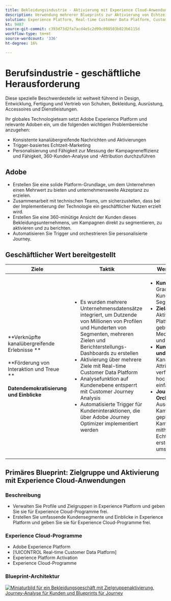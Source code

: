 ```yaml
---
title: Bekleidungsindustrie - Aktivierung mit Experience Cloud-Anwendungen
description: Verwendung mehrerer Blueprints zur Aktivierung von Echtzeit-Marketing, kanalübergreifender Aktivierung und kanalübergreifender Analyse.
solution: Experience Platform, Real-time Customer Data Platform, Customer Journey Analytics, Journey Orchestration
kt: 9487
source-git-commit: c393d73d2fa7acd4e5c2d99c098503b023b6115d
workflow-type: tm+mt
source-wordcount: '336'
ht-degree: 16%

---
```



# Berufsindustrie - geschäftliche Herausforderung

Diese spezielle Beschwerdestelle ist weltweit führend in Design, Entwicklung, Fertigung und Vertrieb von Schuhen, Bekleidung, Ausrüstung, Accessoires und Dienstleistungen.

Ihr globales Technologieteam setzt Adobe Experience Platform und relevante Adoben ein, um die folgenden wichtigen Problembereiche anzugehen:

* Konsistente kanalübergreifende Nachrichten und Aktivierungen
* Trigger-basiertes Echtzeit-Marketing
* Personalisierung und Fähigkeit zur Messung der Kampagneneffizienz und Fähigkeit, 360-Kunden-Analyse und -Attribution durchzuführen

## Adobe

* Erstellen Sie eine solide Platform-Grundlage, um dem Unternehmen einen Mehrwert zu bieten und unternehmensweite Akzeptanz zu erzielen.
* Zusammenarbeit mit technischen Teams, um sicherzustellen, dass bei der Implementierung der Technologie ein geschäftlicher Nutzen erzielt wird.
* Erstellen Sie eine 360-minütige Ansicht der Kunden dieses Bekleidungsunternehmens, um Kampagnen direkt zu segmentieren, zu aktivieren und zu berichten.
* Automatisieren Sie Trigger und orchestrieren Sie personalisierte Journey.

## Geschäftlicher Wert bereitgestellt

| Ziele | Taktik | Wert entsperrt |
|---|---|---|
| **Verknüpfte kanalübergreifende Erlebnisse **<br></br>**Förderung von Interaktion und Treue **<br></br>**Datendemokratisierung und Einblicke**</ul> | <ul><li>Es wurden mehrere Unternehmensdatensätze integriert, um Dutzende von Millionen von Profilen und Hunderten von Segmenten, mehreren Zielen und Berichterstellungs-Dashboards zu erstellen</li><li>Aktivierung über mehrere Ziele mit Real-time Customer Data Platform</li><li>Analysefunktion auf Kundenebene entsperrt mit Customer Journey Analysis</li><li>Automatisierte Trigger für Kundeninteraktionen, die über Adobe Journey Optimizer implementiert werden</li></ul> | <ul><li><strong> Kundenprofil: </strong>360 Grad Ansicht der Kunden zur Segmentierung</li><li><strong>Zielaktivierungen: </strong>Aktivierung auf den Plattformen für gebührenpflichtige Medien, E-Mail und Social</li><li><strong>Kundenanalyse und Attribution: </strong>Kanalübergreifende Attributionsanalyse verfügbar für Ad-hoc-Analysen und einfach verteilt<li><strong>Journey Orchestration: </strong> Ausgelöste Kampagnen und geplante Kampagnen mithilfe von Echtzeit-Kontext erstellen und umsetzen</li></ul> |

## Primäres Blueprint: Zielgruppe und Aktivierung mit Experience Cloud-Anwendungen

### Beschreibung

<ul><li>Verwalten Sie Profile und Zielgruppen in Experience Platform und geben Sie sie für Experience Cloud-Programme frei.</li><li>Erstellen Sie umfassende Kundensegmente und Einblicke in Experience Platform und geben Sie sie für Experience Cloud-Programme frei.</li></ul>

### Experience Cloud-Programme

<ul><li>Adobe Experience Platform</li><li>[!UICONTROL Real-time Customer Data Platform]</li><li>Experience Platform Activation</li><li>Experience Cloud-Programme</li></ul>

### Blueprint-Architektur

<a href="https://experienceleague.adobe.com/docs/blueprints-learn/architecture/audience-activation/platform-and-applications.html?lang=de"><img alt="Miniaturbild für ein Bekleidungsgeschäft mit Zielgruppenaktivierung, Journey-Analyse für Kunden und Blueprints für Journey" src="https://experienceleague.adobe.com/docs/blueprints-learn/assets/aep+apps_vertical.svg?lang=en"/></a>




